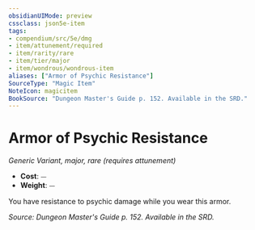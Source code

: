 ```yaml
---
obsidianUIMode: preview
cssclass: json5e-item
tags:
- compendium/src/5e/dmg
- item/attunement/required
- item/rarity/rare
- item/tier/major
- item/wondrous/wondrous-item
aliases: ["Armor of Psychic Resistance"]
SourceType: "Magic Item"
NoteIcon: magicitem
BookSource: "Dungeon Master's Guide p. 152. Available in the SRD."
---
```

# Armor of Psychic Resistance
*Generic Variant, major, rare (requires attunement)*  

- **Cost**: ⏤
- **Weight**: ⏤

You have resistance to psychic damage while you wear this armor.

*Source: Dungeon Master's Guide p. 152. Available in the SRD.*